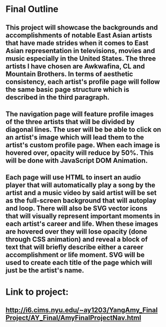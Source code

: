 # Final Outline

## This project will showcase the backgrounds and accomplishments of notable East Asian artists that have made strides when it comes to East Asian representation in televisions, movies and music especially in the United States. The three artists I have chosen are Awkwafina, CL and Mountain Brothers. In terms of aesthetic consistency, each artist's profile page will follow the same basic page structure which is described in the third paragraph.    

## The navigation page will feature profile images of the three artists that will be divided by diagonal lines. The user will be be able to click on an artist's image which will lead them to the artist's custom profile page. When each image is hovered over, opacity will reduce by 50%. This will be done with JavaScript DOM Animation. 

## Each page will use HTML to insert an audio player that will automatically play a song by the artist and a music video by said artist will be set as the full-screen background that will autoplay and loop. There will also be SVG vector icons that will visually represent important moments in each artist's career and life. When these images are hovered over they will lose opacity (done through CSS animation) and reveal a block of text that will briefly describe either a career accomplishment or life moment. SVG will be used to create each title of the page which will just be the artist's name.

# Link to project:
## http://i6.cims.nyu.edu/~ay1203/YangAmy_FinalProject/AY_Final/AmyFinalProjectNav.html
